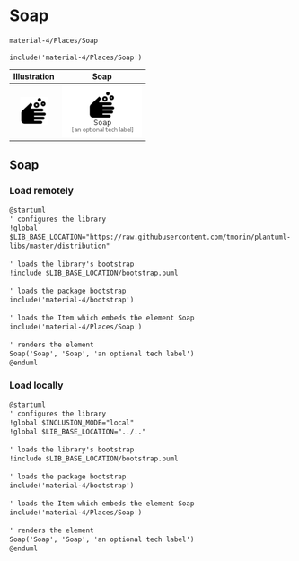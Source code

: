 # Soap


```text
material-4/Places/Soap
```

```text
include('material-4/Places/Soap')
```



| Illustration | Soap |
| :---: | :---: |
| ![illustration for Illustration](../../material-4/Places/Soap.png) | ![illustration for Soap](../../material-4/Places/Soap.Local.png) |




## Soap

### Load remotely
```plantuml
@startuml
' configures the library
!global $LIB_BASE_LOCATION="https://raw.githubusercontent.com/tmorin/plantuml-libs/master/distribution"

' loads the library's bootstrap
!include $LIB_BASE_LOCATION/bootstrap.puml

' loads the package bootstrap
include('material-4/bootstrap')

' loads the Item which embeds the element Soap
include('material-4/Places/Soap')

' renders the element
Soap('Soap', 'Soap', 'an optional tech label')
@enduml
```

### Load locally
```plantuml
@startuml
' configures the library
!global $INCLUSION_MODE="local"
!global $LIB_BASE_LOCATION="../.."

' loads the library's bootstrap
!include $LIB_BASE_LOCATION/bootstrap.puml

' loads the package bootstrap
include('material-4/bootstrap')

' loads the Item which embeds the element Soap
include('material-4/Places/Soap')

' renders the element
Soap('Soap', 'Soap', 'an optional tech label')
@enduml
```

